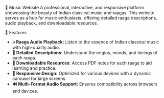 🎵 Music Website
A professional, interactive, and responsive platform showcasing the beauty of Indian classical music and raagas. This website serves as a hub for music enthusiasts, offering detailed raaga descriptions, audio playback, and downloadable resources.

🌟 Features
- **🎶 Raaga Audio Playback:** Listen to the essence of Indian classical music with high-quality audio.
- **📜 Detailed Descriptions:** Understand the origins, moods, and timings of each raaga.
- **📄 Downloadable Resources:** Access PDF notes for each raaga to aid learning and practice.
- **🎡 Responsive Design:** Optimized for various devices with a dynamic carousel for large screens.
- **🔊 Multi-Format Audio Support:** Ensures compatibility across browsers and devices.
